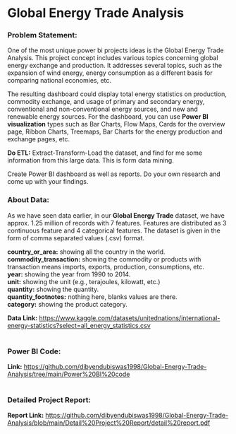 # Global Energy Trade Analysis

### Problem Statement:
One of the most unique power bi projects ideas is the Global Energy Trade
Analysis. This project concept includes various topics concerning global energy
exchange and production. It addresses several topics, such as the expansion of
wind energy, energy consumption as a different basis for comparing national
economies, etc.

The resulting dashboard could display total energy statistics on production,
commodity exchange, and usage of primary and secondary energy,
conventional and non-conventional energy sources, and new and renewable
energy sources. For the dashboard, you can use **Power BI visualization** types
such as Bar Charts, Flow Maps, Cards for the overview page, Ribbon Charts,
Treemaps, Bar Charts for the energy production and exchange pages, etc.

**Do ETL:** Extract-Transform-Load the dataset, and find for me some information
from this large data. This is form data mining.

Create Power BI dashboard as well as reports.
Do your own research and come up with your findings.


### About Data:
As we have seen data earlier, in our **Global Energy Trade** dataset, we have
approx. 1.25 million of records with 7 features. Features are distributed as 3
continuous feature and 4 categorical features. The dataset is given in the
form of comma separated values (.csv) format.<br>

  **country_or_area:** showing all the country in the world.<br>
  **commodity_transaction:** showing the commodity or products with
  transaction means imports, exports, production, consumptions, etc.<br>
  **year:** showing the year from 1990 to 2014.<br>
  **unit:** showing the unit (e.g., terajoules, kilowatt, etc.)<br>
  **quantity:** showing the quantity.<br>
  **quantity_footnotes:** nothing here, blanks values are there.<br>
  **category:** showing the product category.<br>

**Data Link:** https://www.kaggle.com/datasets/unitednations/international-energy-statistics?select=all_energy_statistics.csv <br><br>

### Power BI Code:
**Link:** https://github.com/dibyendubiswas1998/Global-Energy-Trade-Analysis/tree/main/Power%20BI%20code <br><br>

### Detailed Project Report:
**Report Link:** https://github.com/dibyendubiswas1998/Global-Energy-Trade-Analysis/blob/main/Detail%20Project%20Report/detail%20report.pdf <br>



